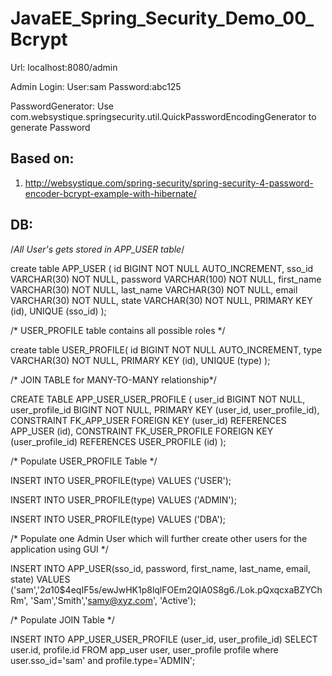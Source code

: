 # JavaEE_Spring_Security_Demo_00_Bcrypt

Url: localhost:8080/admin

Admin Login: User:sam Password:abc125

PasswordGenerator:
Use com.websystique.springsecurity.util.QuickPasswordEncodingGenerator to generate Password

## Based on:

1.  http://websystique.com/spring-security/spring-security-4-password-encoder-bcrypt-example-with-hibernate/

## DB:

/*All User's gets stored in APP_USER table*/

create table APP_USER (
   id BIGINT NOT NULL AUTO_INCREMENT,
   sso_id VARCHAR(30) NOT NULL,
   password VARCHAR(100) NOT NULL,
   first_name VARCHAR(30) NOT NULL,
   last_name  VARCHAR(30) NOT NULL,
   email VARCHAR(30) NOT NULL,
   state VARCHAR(30) NOT NULL,
   PRIMARY KEY (id),
   UNIQUE (sso_id)
);

/* USER_PROFILE table contains all possible roles */

create table USER_PROFILE(
   id BIGINT NOT NULL AUTO_INCREMENT,
   type VARCHAR(30) NOT NULL,
   PRIMARY KEY (id),
   UNIQUE (type)
);

/* JOIN TABLE for MANY-TO-MANY relationship*/

CREATE TABLE APP_USER_USER_PROFILE (
    user_id BIGINT NOT NULL,
    user_profile_id BIGINT NOT NULL,
    PRIMARY KEY (user_id, user_profile_id),
    CONSTRAINT FK_APP_USER FOREIGN KEY (user_id) REFERENCES APP_USER (id),
    CONSTRAINT FK_USER_PROFILE FOREIGN KEY (user_profile_id) REFERENCES USER_PROFILE (id)
);

/* Populate USER_PROFILE Table */

INSERT INTO USER_PROFILE(type)
VALUES ('USER');

INSERT INTO USER_PROFILE(type)
VALUES ('ADMIN');

INSERT INTO USER_PROFILE(type)
VALUES ('DBA');


/* Populate one Admin User which will further create other users for the application using GUI */

INSERT INTO APP_USER(sso_id, password, first_name, last_name, email, state)
VALUES ('sam','$2a$10$4eqIF5s/ewJwHK1p8lqlFOEm2QIA0S8g6./Lok.pQxqcxaBZYChRm', 'Sam','Smith','samy@xyz.com', 'Active');


/* Populate JOIN Table */

INSERT INTO APP_USER_USER_PROFILE (user_id, user_profile_id)
  SELECT user.id, profile.id FROM app_user user, user_profile profile
  where user.sso_id='sam' and profile.type='ADMIN';
